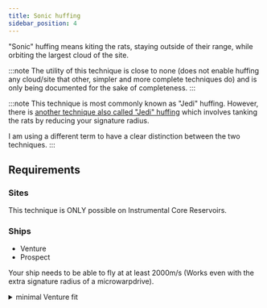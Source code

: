 ```yaml
---
title: Sonic huffing
sidebar_position: 4
---
```


"Sonic" huffing means kiting the rats, staying outside of their range, while orbiting the largest cloud of the site.

:::note
The utility of this technique is close to none (does not enable huffing any cloud/site that other, simpler and more complete techniques do) and is only being documented for the sake of completeness.
:::

:::note
This technique is most commonly known as "Jedi" huffing. However, there is [another technique also called "Jedi" huffing](./jedi-huffing) which involves tanking the rats by reducing your signature radius.

I am using a different term to have a clear distinction between the two techniques.
:::

## Requirements

### Sites
This technique is ONLY possible on Instrumental Core Reservoirs.

### Ships
 - Venture
 - Prospect

Your ship needs to be able to fly at at least 2000m/s (Works even with the extra signature radius of a microwarpdrive).
<details>
  <summary>minimal Venture fit</summary>
```
[Venture, Sonic huffer]
Warp Core Stabilizer I

5MN Y-T8 Compact Microwarpdrive

Gas Cloud Scoop I
Gas Cloud Scoop I
Core Probe Launcher I

Small Polycarbon Engine Housing I
Small Polycarbon Engine Housing I
Small Polycarbon Engine Housing I




Core Scanner Probe I x8
```
</details>
<details>
  <summary>Prospect fit</summary>
```
[Prospect, Sonic huffer]
Warp Core Stabilizer I
Type-D Restrained Inertial Stabilizers
Type-D Restrained Inertial Stabilizers
Type-D Restrained Inertial Stabilizers

5MN Y-T8 Compact Microwarpdrive

Gas Cloud Scoop II
Gas Cloud Scoop II
Covert Ops Cloaking Device II

Small Polycarbon Engine Housing I
Small Polycarbon Engine Housing I




Core Scanner Probe I x8
Core Probe Launcher I x1
Mobile Depot x1
```
</details>

## How to

:::iframe

<iframe width="900" height="506" src="https://www.youtube.com/embed/cAkzNjrsUxo" frameborder="0" allowfullscreen></iframe> :::
